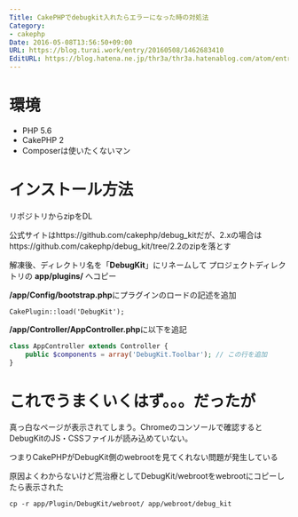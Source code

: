 ```yaml
---
Title: CakePHPでdebugkit入れたらエラーになった時の対処法
Category:
- cakephp
Date: 2016-05-08T13:56:50+09:00
URL: https://blog.turai.work/entry/20160508/1462683410
EditURL: https://blog.hatena.ne.jp/thr3a/thr3a.hatenablog.com/atom/entry/6653812171394973220
---
```


# 環境

- PHP 5.6
- CakePHP 2
- Composerは使いたくないマン

# インストール方法

リポジトリからzipをDL

公式サイトはhttps://github.com/cakephp/debug_kitだが、2.xの場合はhttps://github.com/cakephp/debug_kit/tree/2.2のzipを落とす

解凍後、ディレクトリ名を「**DebugKit**」にリネームして プロジェクトディレクトリの **app/plugins/** へコピー

**/app/Config/bootstrap.php**にプラグインのロードの記述を追加

```
CakePlugin::load('DebugKit');
```

**/app/Controller/AppController.php**に以下を追記

```php
class AppController extends Controller {
    public $components = array('DebugKit.Toolbar'); // この行を追加
}
```

# これでうまくいくはず。。。だったが

真っ白なページが表示されてしまう。Chromeのコンソールで確認するとDebugKitのJS・CSSファイルが読み込めていない。

つまりCakePHPがDebugKit側のwebrootを見てくれない問題が発生している

原因よくわからないけど荒治療としてDebugKit/webrootをwebrootにコピーしたら表示された

```
cp -r app/Plugin/DebugKit/webroot/ app/webroot/debug_kit
```

